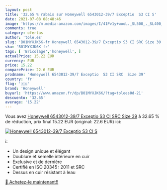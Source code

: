 ```yaml
---
layout: post
title: '32.65 % rabais sur Honeywell 6543012-39/7 Exceptio  S3 CI S'
date: 2021-07-08 08:48:46
image: 'https://m.media-amazon.com/images/I/41Pv1y+wooL._SL500_._SL400_.jpg'
comments: true
category: ofertas
author: 'tole.es'
slug: 'B01MYXJK6K-fr Honeywell 6543012-39/7 Exceptio S3 CI SRC Size 39'
sku: 'B01MYXJK6K-fr'
tags: [ 'Bricolage','honeywell', ]
actualPrice: 15.22 EUR
currency: EUR
price: 15.22
comparePrice: 22.6 EUR
prodname: 'Honeywell 6543012-39/7 Exceptio  S3 CI SRC  Size 39'
country: 'fr'
flag: '🇫🇷'
brand: 'Honeywell'
buyurl: 'https://www.amazon.fr/dp/B01MYXJK6K/?tag=tolees0d-21'
descuento: '32.65'
average: '15.22'
---
```


Vous avez [Honeywell 6543012-39/7 Exceptio  S3 CI SRC  Size 39](https://www.amazon.fr/dp/B01MYXJK6K/?tag=tolees0d-21)  à  32.65 % de réduction, prix final  15.22 EUR (original: 22.6 EUR) ici:

[![Honeywell 6543012-39/7 Exceptio  S3 CI S](https://m.media-amazon.com/images/I/41Pv1y+wooL._SL500_._SL400_.jpg)](https://www.amazon.fr/dp/B01MYXJK6K/?tag=tolees0d-21)

ℹ️:

- Un design unique et élégant
- Doublure et semelle intérieure en cuir
- Exclusive et de dernière
- Certifié en ISO 20345 : 2011 et SRC
- Dessus en cuir résistant à leau

[🛒 Achetez-le maintenant!!](https://www.amazon.fr/dp/B01MYXJK6K/?tag=tolees0d-21)
